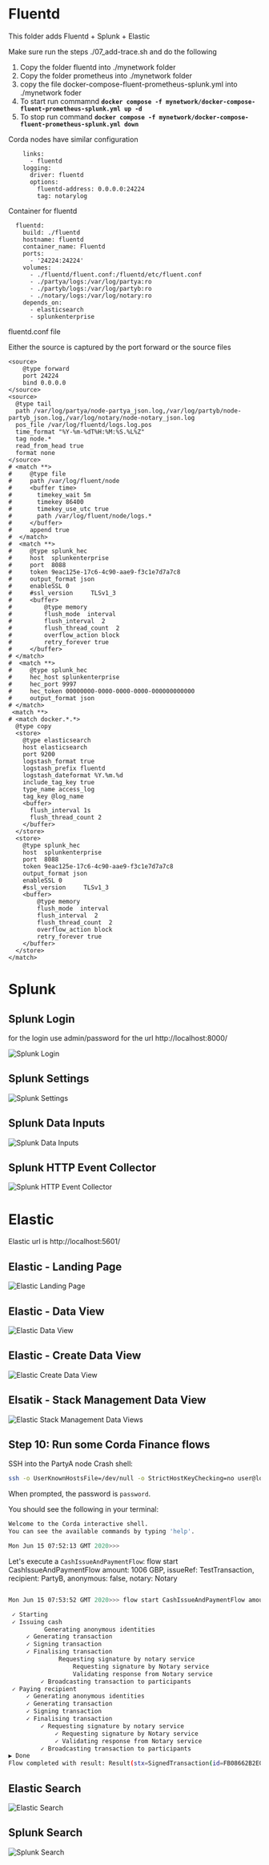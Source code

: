 # Fluentd

This folder adds Fluentd + Splunk + Elastic

Make sure run the steps ./07_add-trace.sh and do the following
1. Copy the folder fluentd into ./mynetwork folder
2. Copy the folder prometheus into ./mynetwork folder
3. copy the file docker-compose-fluent-prometheus-splunk.yml into ./mynetwork foder
4. To start run commamnd **`docker compose -f mynetwork/docker-compose-fluent-prometheus-splunk.yml up -d`**
5. To stop run command **`docker compose -f mynetwork/docker-compose-fluent-prometheus-splunk.yml down`**



Corda nodes have similar configuration
```
    links:
      - fluentd
    logging:
      driver: fluentd
      options:
        fluentd-address: 0.0.0.0:24224
        tag: notarylog
```

Container for fluentd
```
  fluentd:
    build: ./fluentd
    hostname: fluentd
    container_name: Fluentd
    ports:
      - '24224:24224'
    volumes:
      - ./fluentd/fluent.conf:/fluentd/etc/fluent.conf
      - ./partya/logs:/var/log/partya:ro
      - ./partyb/logs:/var/log/partyb:ro
      - ./notary/logs:/var/log/notary:ro   
    depends_on:
      - elasticsearch
      - splunkenterprise
```

fluentd.conf file

Either the source is captured by the port forward or the source files
```
<source>
    @type forward
    port 24224
    bind 0.0.0.0
</source>
<source>
  @type tail
  path /var/log/partya/node-partya_json.log,/var/log/partyb/node-partyb_json.log,/var/log/notary/node-notary_json.log   
  pos_file /var/log/fluentd/logs.log.pos
  time_format "%Y-%m-%dT%H:%M:%S.%L%Z"
  tag node.*
  read_from_head true
  format none
</source>
# <match **>
#     @type file
#     path /var/log/fluent/node
#     <buffer time>
#       timekey_wait 5m
#       timekey 86400
#       timekey_use_utc true
#       path /var/log/fluent/node/logs.*
#     </buffer>
#     append true
#  </match>
#  <match **>
#     @type splunk_hec
#     host  splunkenterprise
#     port  8088
#     token 9eac125e-17c6-4c90-aae9-f3c1e7d7a7c8
#     output_format json
#     enableSSL 0
#     #ssl_version     TLSv1_3
#     <buffer>
#         @type memory
#         flush_mode  interval
#         flush_interval  2
#         flush_thread_count  2
#         overflow_action block
#         retry_forever true
#     </buffer>
# </match>
#  <match **>
#     @type splunk_hec
#     hec_host splunkenterprise
#     hec_port 9997
#     hec_token 00000000-0000-0000-0000-000000000000
#     output_format json
# </match>
 <match **>
# <match docker.*.*>
  @type copy
  <store>
    @type elasticsearch
    host elasticsearch
    port 9200
    logstash_format true
    logstash_prefix fluentd
    logstash_dateformat %Y.%m.%d
    include_tag_key true
    type_name access_log
    tag_key @log_name
    <buffer>
      flush_interval 1s
      flush_thread_count 2
    </buffer>
  </store>
  <store>
    @type splunk_hec
    host  splunkenterprise
    port  8088
    token 9eac125e-17c6-4c90-aae9-f3c1e7d7a7c8
    output_format json
    enableSSL 0
    #ssl_version     TLSv1_3
    <buffer>
        @type memory
        flush_mode  interval
        flush_interval  2
        flush_thread_count  2
        overflow_action block
        retry_forever true
    </buffer>  
  </store>
</match>
```

# Splunk
## Splunk Login
for the login use admin/password for the url http://localhost:8000/

![Splunk Login](/assets/Elastic-splunk/Splunk-Login.png)
## Splunk Settings
![Splunk Settings](/assets/Elastic-splunk/splunk-Settings.png)

## Splunk Data Inputs
![Splunk Data Inputs](/assets/Elastic-splunk/splunk-Data%20Inputs.png)

## Splunk HTTP Event Collector
![Splunk HTTP Event Collector](/assets/Elastic-splunk/splunk-GlobalSettings-HTTP%20Event%20Collector.png)

# Elastic

Elastic url is http://localhost:5601/

## Elastic - Landing Page
![Elastic Landing Page](../assets/elastic-splunk/Elastic-LandingPage.png)

## Elastic - Data View
![Elastic Data View](/assets/Elastic-splunk/Elastic-Data%20Views.png)

## Elastic - Create Data View
![Elastic Create Data View](/assets/Elastic-splunk/Elastic-Create%20Data%20View.png)


## Elsatik - Stack Management Data View
![Elastic Stack Management Data Views](/assets/Elastic-splunk/Elastic-StackManagement%20-%20Data%20Views.png)

## Step 10: Run some Corda Finance flows

SSH into the PartyA node Crash shell:

```bash
ssh -o UserKnownHostsFile=/dev/null -o StrictHostKeyChecking=no user@localhost -p 2222
```

When prompted, the password is `password`.

You should see the following in your terminal:

```bash
Welcome to the Corda interactive shell.
You can see the available commands by typing 'help'.

Mon Jun 15 07:52:13 GMT 2020>>>
```

Let's execute a `CashIssueAndPaymentFlow`:
flow start CashIssueAndPaymentFlow amount: 1006 GBP, issueRef: TestTransaction, recipient: PartyB, anonymous: false, notary: Notary
```bash

```

```bash
Mon Jun 15 07:53:52 GMT 2020>>> flow start CashIssueAndPaymentFlow amount: 1000 GBP, issueRef: TestTransaction, recipient: PartyB, anonymous: false, notary: Notary

 ✓ Starting
 ✓ Issuing cash
          Generating anonymous identities
     ✓ Generating transaction
     ✓ Signing transaction
     ✓ Finalising transaction
              Requesting signature by notary service
                  Requesting signature by Notary service
                  Validating response from Notary service
         ✓ Broadcasting transaction to participants
 ✓ Paying recipient
     ✓ Generating anonymous identities
     ✓ Generating transaction
     ✓ Signing transaction
     ✓ Finalising transaction
         ✓ Requesting signature by notary service
             ✓ Requesting signature by Notary service
             ✓ Validating response from Notary service
         ✓ Broadcasting transaction to participants
▶︎ Done
Flow completed with result: Result(stx=SignedTransaction(id=FB08662B2E0A19ECF9B0E3E44D2DF25934F9576DBF262D794EE2C795C3269503), recipient=O=PartyB, L=London, C=GB)
```

## Elastic Search
![Elastic Search](../assets/elastic-splunk/Elastic-Search.png)

## Splunk Search
![Splunk Search](../assets/elastic-splunk/Splunk-Search.png)